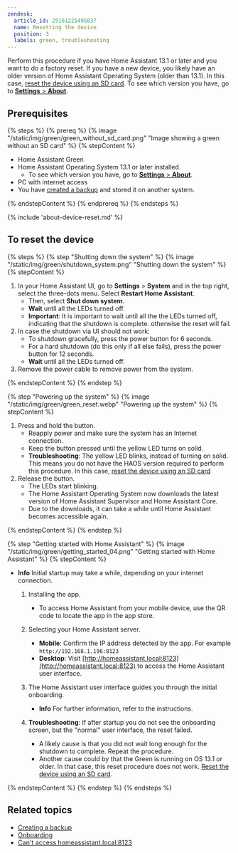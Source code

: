 ```yaml
---
zendesk:
  article_id: 25161225495837
  name: Resetting the device
  position: 3
  labels: green, troubleshooting
---
```


Perform this procedure if you have Home Assistant 13.1 or later and you want to do a factory reset. If you have a new device, you likely have an older version of Home Assistant Operating System (older than 13.1). In this case, [reset the device using an SD card](/hc/en-us/articles/25162566451485). To see which version you have, go to [**Settings** > **About**](https://my.home-assistant.io/redirect/info/).

## Prerequisites

{% steps %}
{% prereq %}
{% image "/static/img/green/green_without_sd_card.png" "Image showing a green without an SD card" %}
{% stepContent %}

- Home Assistant Green
- Home Assistant Operating System 13.1 or later installed.
  - To see which version you have, go to [**Settings** > **About**](https://my.home-assistant.io/redirect/info/).
- PC with internet access
- You have [created a backup](/hc/en-us/articles/25154828325917) and stored it on another system.

{% endstepContent %}
{% endprereq %}
{% endsteps %}

{% include 'about-device-reset.md' %}

## To reset the device

{% steps %}
{% step "Shutting down the system" %}
{% image "/static/img/green/shutdown_system.png" "Shutting down the system" %}
{% stepContent %}

   1. In your Home Assistant UI, go to **Settings** > **System** and in the top right, select the three-dots menu. Select **Restart Home Assistant**.
      - Then, select **Shut down system**.
      - **Wait** until all the LEDs turned off.
      - **Important**: It is important to wait until all the the LEDs turned off, indicating that the shutdown is complete. otherwise the reset will fail.
   2. In case the shutdown via UI should not work:
      - To shutdown gracefully, press the power button for 6 seconds.
      - For a hard shutdown (do this only if all else fails), press the power button for 12 seconds.
      - **Wait** until all the LEDs turned off.
   3. Remove the power cable to remove power from the system.

{% endstepContent %}
{% endstep %}

{% step "Powering up the system" %}
{% image "/static/img/green/green_reset.webp" "Powering up the system" %}
{% stepContent %}

   1. Press and hold the button.
      - Reapply power and make sure the system has an Internet connection.
      - Keep the button pressed until the yellow LED turns on solid.
      - **Troubleshooting**: The yellow LED blinks, instead of turning on solid. This means you do not have the HAOS version required to perform this procedure. In this case, [reset the device using an SD card](/hc/en-us/articles/25162566451485)
   2. Release the button.
      - The LEDs start blinking.
      - The Home Assistant Operating System now downloads the latest version of Home Assistant Supervisor and Home Assistant Core.
      - Due to the downloads, it can take a while until Home Assistant becomes accessible again.

{% endstepContent %}
{% endstep %}

{% step "Getting started with Home Assistant" %}
{% image "/static/img/green/getting_started_04.png" "Getting started with Home Assistant" %}
{% stepContent %}

- **Info** Initial startup may take a while, depending on your internet connection.

   1. Installing the app.
      - To access Home Assistant from your mobile device, use the QR code to locate the app in the app store.
   2. Selecting your Home Assistant server.
      - **Mobile**: Confirm the IP address detected by the app. For example `http://192.168.1.196:8123`
      - **Desktop**: Visit [http://homeassistant.local:8123](http://homeassistant.local:8123) to access the Home Assistant user interface.
   3. The Home Assistant user interface guides you through the initial onboarding.

      - **Info** For further information, refer to the instructions.
   4. **Troubleshooting**: If after startup you do not see the onboarding screen, but the "normal" user interface, the reset failed.
      - A likely cause is that you did not wait long enough for the shutdown to complete. Repeat the procedure.
      - Another cause could by that the Green is running on OS 13.1 or older. In that case, this reset procedure does not work. [Reset the device using an SD card](/hc/en-us/articles/25162566451485).

{% endstepContent %}
{% endstep %}
{% endsteps %}

## Related topics

- [Creating a backup](/hc/en-us/articles/25154828325917)
- [Onboarding](https://www.home-assistant.io/getting-started/onboarding/)
- [Can't access homeassistant.local:8123](/hc/en-us/articles/25140903526301)
